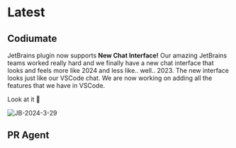 # Latest 

## Codiumate

JetBrains plugin now supports **New Chat Interface!**
Our amazing JetBrains teams worked really hard and we finally have a new chat interface that looks and feels more like 2024 and less like.. well.. 2023.
The new interface looks just like our VSCode chat. We are now working on adding all the features that we have in VSCode.

Look at it 🤩

![JB-2024-3-29](./assets/jb.gif)

## PR Agent